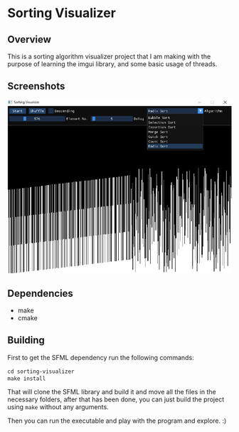 # Sorting Visualizer

## Overview

This is a sorting algorithm visualizer project that I am making with the purpose of learning the imgui library, and some basic usage of threads.

## Screenshots

![Screenshot](./screenshot.png)

## Dependencies

- make
- cmake

## Building

First to get the SFML dependency run the following commands:

```
cd sorting-visualizer
make install
```

That will clone the SFML library and build it and move all the files in the necessary folders, after that has 
been done, you can just build the project using `make` without any arguments.

Then you can run the executable and play with the program and explore. :)